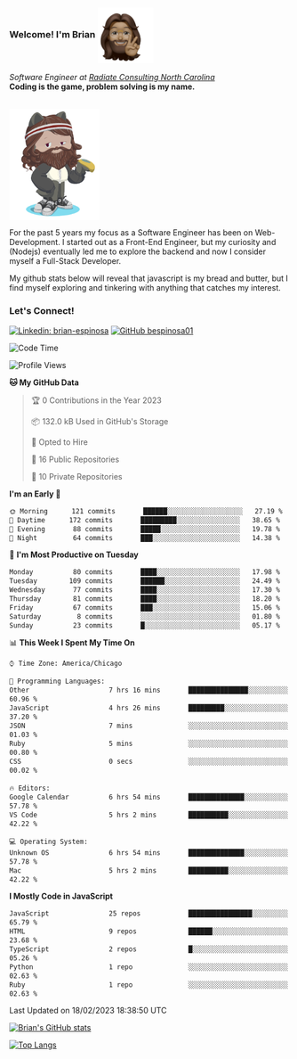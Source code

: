 ###  Welcome! I'm Brian <img align="center" src="https://github.com/bespinosa01/bespinosa01/blob/main/assets/peace-animoji.png" height="100" /></h2>
<p><em>Software Engineer at <a href="https://www.radiateconsulting.coop/north-carolina-tech-coop">Radiate Consulting North Carolina</a>
 <br/>
<!-- </br>Developer Consultant at <a href="https://codethedream.org/">Code The Dream</a> -->
</em> <b>Coding is the game, problem solving is my name.</b></p>

<br/>


 <img align="center" src="https://github.com/bespinosa01/bespinosa01/blob/main/assets/octo-me.png" height="200" /> 
 <p>
 For the past 5 years my focus as a Software Engineer has been on Web-Development. I started out as a Front-End Engineer, but my curiosity and (Nodejs) eventually led me to explore the backend and now I consider myself a Full-Stack Developer.
</p>
<p>
 My github stats below will reveal that javascript is my bread and butter, but I find myself exploring and tinkering with anything that catches my interest. 
 </p>
 
 
### Let's Connect!

[![Linkedin: brian-espinosa](https://img.shields.io/badge/-brian--espinosa-blue?style=flat-square&logo=Linkedin&logoColor=white&link=https://www.linkedin.com/in/brian-espinosa/)](https://www.linkedin.com/in/brian-espinosa/)
[![GitHub bespinosa01](https://img.shields.io/github/followers/bespinosa01?label=follow&style=social)](https://github.com/bespinosa01)



<!--START_SECTION:waka-->
![Code Time](http://img.shields.io/badge/Code%20Time-1%2C055%20hrs%206%20mins-blue)

![Profile Views](http://img.shields.io/badge/Profile%20Views-0-blue)

**🐱 My GitHub Data** 

> 🏆 0 Contributions in the Year 2023
 > 
> 📦 132.0 kB Used in GitHub's Storage 
 > 
> 💼 Opted to Hire
 > 
> 📜 16 Public Repositories 
 > 
> 🔑 10 Private Repositories  
 > 
**I'm an Early 🐤** 

```text
🌞 Morning      121 commits       ██████░░░░░░░░░░░░░░░░░░░   27.19 % 
🌆 Daytime      172 commits       █████████░░░░░░░░░░░░░░░░   38.65 % 
🌃 Evening       88 commits       █████░░░░░░░░░░░░░░░░░░░░   19.78 % 
🌙 Night         64 commits       ███░░░░░░░░░░░░░░░░░░░░░░   14.38 % 

```
📅 **I'm Most Productive on Tuesday** 

```text
Monday          80 commits       ████░░░░░░░░░░░░░░░░░░░░░   17.98 % 
Tuesday        109 commits       ██████░░░░░░░░░░░░░░░░░░░   24.49 % 
Wednesday       77 commits       ████░░░░░░░░░░░░░░░░░░░░░   17.30 % 
Thursday        81 commits       ████░░░░░░░░░░░░░░░░░░░░░   18.20 % 
Friday          67 commits       ███░░░░░░░░░░░░░░░░░░░░░░   15.06 % 
Saturday         8 commits       ░░░░░░░░░░░░░░░░░░░░░░░░░   01.80 % 
Sunday          23 commits       █░░░░░░░░░░░░░░░░░░░░░░░░   05.17 % 

```


📊 **This Week I Spent My Time On** 

```text
⌚︎ Time Zone: America/Chicago

💬 Programming Languages: 
Other                    7 hrs 16 mins       ███████████████░░░░░░░░░░   60.96 % 
JavaScript               4 hrs 26 mins       █████████░░░░░░░░░░░░░░░░   37.20 % 
JSON                     7 mins              ░░░░░░░░░░░░░░░░░░░░░░░░░   01.03 % 
Ruby                     5 mins              ░░░░░░░░░░░░░░░░░░░░░░░░░   00.80 % 
CSS                      0 secs              ░░░░░░░░░░░░░░░░░░░░░░░░░   00.02 % 

🔥 Editors: 
Google Calendar          6 hrs 54 mins       ██████████████░░░░░░░░░░░   57.78 % 
VS Code                  5 hrs 2 mins        ██████████░░░░░░░░░░░░░░░   42.22 % 

💻 Operating System: 
Unknown OS               6 hrs 54 mins       ██████████████░░░░░░░░░░░   57.78 % 
Mac                      5 hrs 2 mins        ██████████░░░░░░░░░░░░░░░   42.22 % 

```

**I Mostly Code in JavaScript** 

```text
JavaScript               25 repos            ████████████████░░░░░░░░░   65.79 % 
HTML                     9 repos             ██████░░░░░░░░░░░░░░░░░░░   23.68 % 
TypeScript               2 repos             █░░░░░░░░░░░░░░░░░░░░░░░░   05.26 % 
Python                   1 repo              ░░░░░░░░░░░░░░░░░░░░░░░░░   02.63 % 
Ruby                     1 repo              ░░░░░░░░░░░░░░░░░░░░░░░░░   02.63 % 

```



 Last Updated on 18/02/2023 18:38:50 UTC
<!--END_SECTION:waka-->


<!--  Github STATS -->
[![Brian's GitHub stats](https://github-readme-stats.vercel.app/api?username=bespinosa01&hide=stars,contribs&count_private=true&show_icons=true)](https://github.com/anuraghazra/github-readme-stats)

[![Top Langs](https://github-readme-stats.vercel.app/api/top-langs/?username=bespinosa01&layout=compact)](https://github.com/anuraghazra/github-readme-stats)



<!--
**bespinosa01/bespinosa01** is a ✨ _special_ ✨ repository because its `README.md` (this file) appears on your GitHub profile.

Here are some ideas to get you started:

- 🔭 I’m currently working on ...
- 🌱 I’m currently learning ...
- 👯 I’m looking to collaborate on ...
- 🤔 I’m looking for help with ...
- 💬 Ask me about ...
- 📫 How to reach me: ...
- 😄 Pronouns: ...
- ⚡ Fun fact: ...
-->
